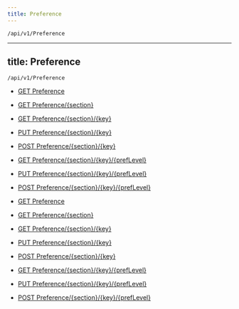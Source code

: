 ```yaml
---
title: Preference
---
```


```http
/api/v1/Preference
```

---

title: Preference
---

```http
/api/v1/Preference
```

* [GET Preference](v1Preference_GetSections.md)

* [GET Preference/{section}](v1Preference_GetKeysInSection.md)

* [GET Preference/{section}/{key}](v1Preference_GetPrefValue.md)

* [PUT Preference/{section}/{key}](v1Preference_SetPrefValue.md)

* [POST Preference/{section}/{key}](v1Preference_SetPrefValue_POST.md)

* [GET Preference/{section}/{key}/{prefLevel}](v1Preference_GetPrefValueAtLevel.md)

* [PUT Preference/{section}/{key}/{prefLevel}](v1Preference_SetPrefValueAtLevel.md)

* [POST Preference/{section}/{key}/{prefLevel}](v1Preference_SetPrefValueAtLevel_POST.md)

* [GET Preference](v1Preference_GetSections.md)

* [GET Preference/{section}](v1Preference_GetKeysInSection.md)

* [GET Preference/{section}/{key}](v1Preference_GetPrefValue.md)

* [PUT Preference/{section}/{key}](v1Preference_SetPrefValue.md)

* [POST Preference/{section}/{key}](v1Preference_SetPrefValue_POST.md)

* [GET Preference/{section}/{key}/{prefLevel}](v1Preference_GetPrefValueAtLevel.md)

* [PUT Preference/{section}/{key}/{prefLevel}](v1Preference_SetPrefValueAtLevel.md)

* [POST Preference/{section}/{key}/{prefLevel}](v1Preference_SetPrefValueAtLevel_POST.md)
